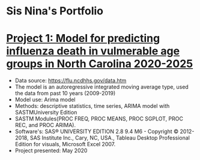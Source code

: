 # Sis Nina's Portfolio


# [Project 1: Model for predicting influenza death in vulmerable age groups in North Carolina 2020-2025](https://nasadata.github.io/Sis_Portfolio/)

* Data source: https://flu.ncdhhs.gov/data.htm
* The model is an autoregressive integrated moving average type, used the data from past 10 years (2009-2019)
* Model use: Arima model
* Methods: descriptive statistics, time series, ARIMA model with SASTMUniversity Edition 
* SASTM Modules(PROC FREQ, PROC  MEANS, PROC SGPLOT, PROC REC, and PROC ARIMA).
* Software's: SAS® UNIVERSITY EDITION 2.8 9.4 M6 - Copyright © 2012-2018, SAS Institute Inc., Cary, NC, USA., Tableau Desktop Professional Edition for             visuals, Microsoft Excel 2007.
* Project presented: May 2020


